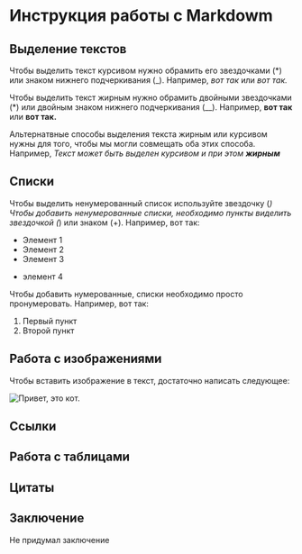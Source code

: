 #  Инструкция работы с Markdowm

## Выделение текстов

Чтобы выделить текст курсивом нужно обрамить его звездочками (*) или знаком нижнего подчеркивания (_). Например, *вот так* или _вот так._

Чтобы выделить текст жирным нужно обрамить двойными звездочками (*) или двойным знаком нижнего подчеркивания (__). Например, **вот так** или __вот так.__

Альтернатвные  способы выделения текста жирным или курсивом нужны для того, чтобы мы могли совмещать оба этих способа. Например, _Текст может быть выделен курсивом и при этом **жирным**_

## Списки
 Чтобы выделить ненумерованный список используйте звездочку (*)
Чтобы добавить ненумерованные списки, необходимо пункты виделить звездочкой (*) или знаком (+). Например, вот так:

* Элемент 1
* Элемент 2
* Элемент 3
+ элемент 4

Чтобы добавить нумерованные, списки необходимо просто пронумеровать. Например, вот так:

1. Первый пункт
2. Второй пункт

## Работа с изображениями

Чтобы вставить изображение в текст, достаточно написать следующее:

![Привет, это кот.](%D0%BA%D0%BE%D1%82.jpg)

## Ссылки

## Работа с таблицами

## Цитаты 

## Заключение

  Не придумал заключение